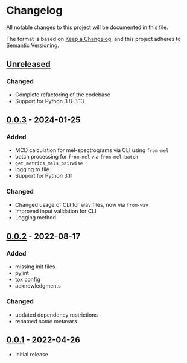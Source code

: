 # Changelog

All notable changes to this project will be documented in this file.

The format is based on [Keep a Changelog](https://keepachangelog.com/en/1.1.0/),
and this project adheres to [Semantic Versioning](https://semver.org/spec/v2.0.0.html).

## [Unreleased]

### Changed

- Complete refactoring of the codebase
- Support for Python 3.8-3.13

## [0.0.3] - 2024-01-25

### Added

- MCD calculation for mel-spectrograms via CLI using `from-mel`
- batch processing for `from-mel` via `from-mel-batch`
- `get_metrics_mels_pairwise`
- logging to file
- Support for Python 3.11

### Changed

- Changed usage of CLI for wav files, now via `from-wav`
- Improved input validation for CLI
- Logging method

## [0.0.2] - 2022-08-17

### Added

- missing init files
- pylint
- tox config
- acknowledgments

### Changed

- updated dependency restrictions
- renamed some metavars

## [0.0.1] - 2022-04-26

- Initial release

[unreleased]: https://github.com/jasminsternkopf/mel_cepstral_distance/compare/v0.0.3...HEAD
[0.0.3]: https://github.com/jasminsternkopf/mel_cepstral_distance/compare/v0.0.2...v0.0.3
[0.0.2]: https://github.com/jasminsternkopf/mel_cepstral_distance/compare/v0.0.1...v0.0.2
[0.0.1]: https://github.com/jasminsternkopf/mel_cepstral_distance/releases/tag/v0.0.1
